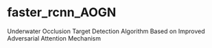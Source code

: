# faster_rcnn_AOGN

Underwater Occlusion Target Detection Algorithm Based on Improved Adversarial Attention Mechanism
